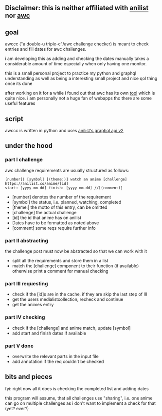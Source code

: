 ## Disclaimer: this is neither affiliated with [anilist](https://anilist.co/) nor [awc](https://anilist.co/user/AWC/) 

## goal

awccc ("a double-u triple-c"/awc challenge checker) is meant to check entries and fill dates for awc challenges. 

i am developing this as adding and checking the dates manually takes a considerable amount of time especially when only having one monitor.

this is a small personal project to practice my python and graphql understanding as well as being a interesting small project and nice qol thing once its done

after working on it for a while i found out that awc has its own [tool](https://awc.moe/challenges/editor) which is quite nice. i am personally not a huge fan of webapps tho there are some useful features
## script

awccc is written in python and uses [anilist's graphql api v2](https://anilist.gitbook.io/anilist-apiv2-docs/)


## under the hood

### part I challenge
awc challenge requirements are usually structured as follows:

```
[number]) [symbol] [(theme:)] watch an anime [challenge]
https://anilist.co/anime/[id]
start: [yyyy-mm-dd] finish: [yyyy-mm-dd] //[(comment)]
```

- [number] denotes the number of the requirement
- [symbol] the status, i.e. planned, watching, completed
- [theme:] the motto of this entry, can be omitted
- [challenge] the actual challenge
- [id] the id that anime has on anilist
- Dates have to be formatted as noted above
- [comment] some reqs require further info

### part II abstracting
the challenge post must now be abstracted so that we can work with it
- split all the requirements and store them in a list
- match the [challenge] component to their function (if available) otherwise print a comment for manual checking

### part III requesting

- check if the [id]s are in the cache, if they are skip the last step of III
- get the users medialistcollection, recheck and continue
- get the animes entry

### part IV checking

- check if the [challenge] and anime match, update [symbol]
- add start and finish dates if available

### part V done

- overwrite the relevant parts in the input file
- add annotation if the req couldn't be checked

## bits and pieces

fyi: right now all it does is checking the completed list and adding dates

this program will assume, that all challenges use "sharing", i.e. one anime can go on multiple challenges as i don't want to implement a check for that (yet? ever?)
